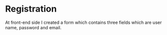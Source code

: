 # Registration
At front-end side I created a form which contains three fields which are user name, password and email.
